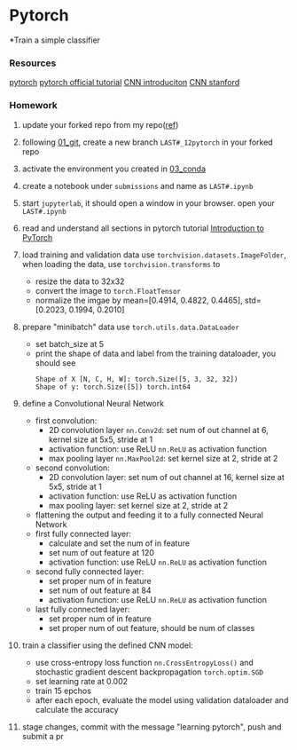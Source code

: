 # Pytorch
*Train a simple classifier

### Resources
[pytorch](https://pytorch.org/)
[pytorch official tutorial](https://pytorch.org/tutorials/)
[CNN introduciton](https://towardsdatascience.com/a-comprehensive-guide-to-convolutional-neural-networks-the-eli5-way-3bd2b1164a53)
[CNN stanford](https://cs231n.github.io/convolutional-networks/)

### Homework
 1. update your forked repo from my repo([ref](https://docs.github.com/en/pull-requests/collaborating-with-pull-requests/working-with-forks/syncing-a-fork))
 1. following [01_git](../01_git/), create a new branch `LAST#_12pytorch` in your forked repo
 1. activate the environment you created in [03_conda](../03_conda/)
 1. create a notebook under `submissions` and name as `LAST#.ipynb`
 1. start `jupyterlab`, it should open a window in your browser. open your `LAST#.ipynb`
 1. read and understand all sections in pytorch tutorial [Introduction to PyTorch](https://pytorch.org/tutorials/beginner/basics/intro.html)
 1. load training and validation data use `torchvision.datasets.ImageFolder`, when loading the data, use `torchvision.transforms` to
    - resize the data to 32x32
    - convert the image to `torch.FloatTensor`
    - normalize the imgae by mean=[0.4914, 0.4822, 0.4465], std=[0.2023, 0.1994, 0.2010]
 1. prepare "minibatch" data use `torch.utils.data.DataLoader`
    - set batch_size at 5
    - print the shape of data and label from the training dataloader, you should see 
       ```
       Shape of X [N, C, H, W]: torch.Size([5, 3, 32, 32])
       Shape of y: torch.Size([5]) torch.int64
       ```
1. define a Convolutional Neural Network
    - first convolution: 
       - 2D convolution layer `nn.Conv2d`: set num of out channel at 6, kernel size at 5x5, stride at 1
       - activation function: use ReLU `nn.ReLU` as activation function
       - max pooling layer `nn.MaxPool2d`: set kernel size at 2, stride at 2
    - second convolution: 
       - 2D convolution layer: set num of out channel at 16, kernel size at 5x5, stride at 1
       - activation function: use ReLU as activation function
       - max pooling layer: set kernel size at 2, stride at 2
    - flattening the output and feeding it to a fully connected Neural Network
    - first fully connected layer: 
       - calculate and set the num of in feature
       - set num of out feature at 120
       - activation function: use ReLU `nn.ReLU` as activation function
    - second fully connected layer:
       - set proper num of in feature
       - set num of out feature at 84
       - activation function: use ReLU `nn.ReLU` as activation function
    - last fully connected layer:
       - set proper num of in feature
       - set proper num of out feature, should be num of classes

 1. train a classifier using the defined CNN model:
    - use cross-entropy loss function `nn.CrossEntropyLoss()` and stochastic gradient descent backpropagation `torch.optim.SGD`
    - set learning rate at 0.002
    - train 15 epchos
    - after each epoch, evaluate the model using validation dataloader and calculate the accuracy

 1. stage changes, commit with the message "learning pytorch", push and submit a pr
